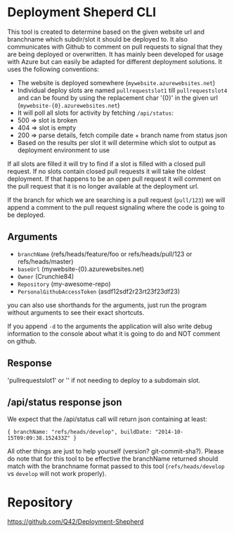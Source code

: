 # Deployment Sheperd CLI

This tool is created to determine based on the given website url and branchname which subdir/slot it should be deployed to. It also communicates with Github to comment on pull requests to signal that they are being deployed or overwritten. It has mainly been developed for usage with Azure but can easily be adapted for different deployment solutions. It uses the following conventions:

- The website is deployed somewhere (`mywebsite.azurewebsites.net`)
- Individual deploy slots are named `pullrequestslot1` till `pullrequestslot4` and can be found by using the replacement char '{0}' in the given url
 (`mywebsite-{0}.azurewebsites.net`)
- It will poll all slots for activity by fetching `/api/status`:
 - 500 => slot is broken
 - 404 => slot is empty
 - 200 => parse details, fetch compile date + branch name from status json
- Based on the results per slot it will determine which slot to output as deployment environment to use

If all slots are filled it will try to find if a slot is filled with a closed pull request. If no slots contain closed pull requests it will take the oldest deployment. If that happens to be an open pull request it will comment on the pull request that it is no longer available at the deployment url.

If the branch for which we are searching is a pull request (`pull/123`) we will append a comment to the pull request signaling where the code is going to be deployed.


## Arguments

- `branchName` (refs/heads/feature/foo or refs/heads/pull/123 or refs/heads/master)
- `baseUrl` (mywebsite-{0}.azurewebsites.net)
- `Owner` (Crunchie84)
- `Repository` (my-awesome-repo)
- `PersonalGithubAccessToken` (asdf12sdf2r23rt23f23df23)

you can also use shorthands for the arguments, just run the program without arguments to see their exact shortcuts.

If you append `-d` to the arguments the application will also write debug information to the console about what it is going to do and NOT comment on github.

## Response

'pullrequestslot1' or '' if not needing to deploy to a subdomain slot.

## /api/status response json

We expect that the /api/status call will return json containing at least:

``
    {
      branchName: "refs/heads/develop",
      buildDate: "2014-10-15T09:09:38.152433Z"
    }
``

All other things are just to help yourself (version? git-commit-sha?). Please do note that for this tool to be effective the branchName returned should match with the branchname format passed to this tool (`refs/heads/develop` vs `develop` will not work properly).

# Repository

https://github.com/Q42/Deployment-Shepherd
